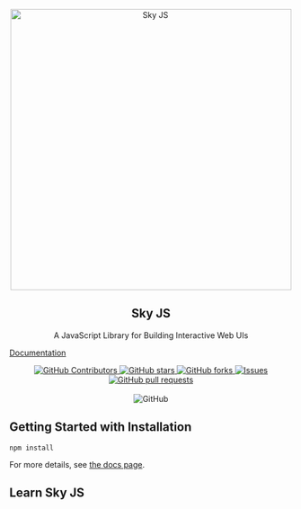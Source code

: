 <p align="center">
 <a href="https://skyjs.dev"><img width="500px" src="https://github.com/jehaad1/SkyJS/assets/76432762/453d712e-e694-479f-aeb3-abc4e3917581" align="center" alt="Sky JS" /></a>
<h2 align="center">Sky JS</h2>
 <p align="center">A JavaScript Library for Building Interactive Web UIs</p>
 <a align="center" href="https://skyjs.dev">Documentation</a>
</p>
  <p align="center">
<!--     <a href="https://github.com/jehaad1/SkyJS/actions">
      <img alt="Tests Passing" src="https://github.com/jehaad1/SkyJS/workflows/Test/badge.svg" />
    </a> -->
    <a href="https://github.com/jehaad1/SkyJS/graphs/contributors">
      <img alt="GitHub Contributors" src="https://img.shields.io/github/contributors/jehaad1/SkyJS" />
    </a>
    <a href="https://github.com/jehaad1/SkyJS/stargazers">
      <img alt="GitHub stars" src="https://img.shields.io/github/stars/jehaad1/SkyJS?style=social" />
    </a>
    <a href="https://github.com/jehaad1/SkyJS/network/members">
      <img alt="GitHub forks" src="https://img.shields.io/github/forks/jehaad1/SkyJS?style=social" />
    </a>
    <a href="https://github.com/jehaad1/SkyJS/issues">
      <img alt="Issues" src="https://img.shields.io/github/issues/jehaad1/SkyJS?color=0088ff" />
    </a>
    <a href="https://github.com/jehaad1/SkyJS/pulls">
      <img alt="GitHub pull requests" src="https://img.shields.io/github/issues-pr/jehaad1/SkyJS?color=0088ff" />
    </a>
    <br />
    <br />
    <img alt="GitHub" src="https://img.shields.io/github/license/jehaad1/SkyJS" />
  </p>

## Getting Started with Installation
```
npm install 
```

For more details, see [the docs page](https://skyjs.dev).

## Learn Sky JS

